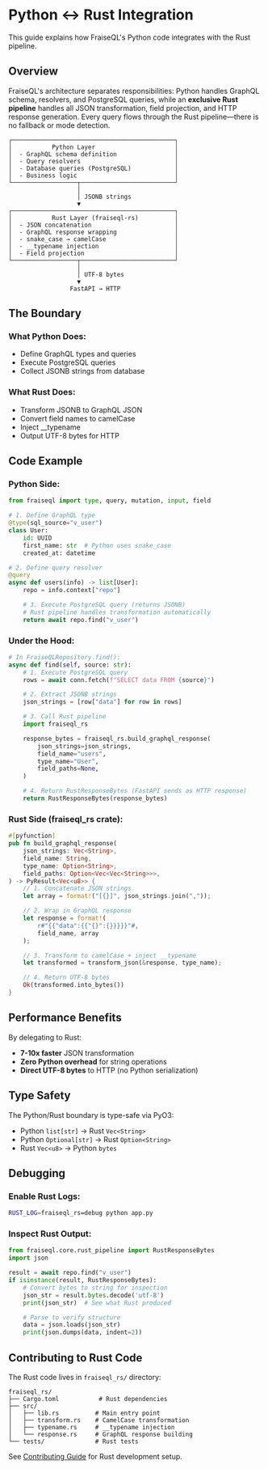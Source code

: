 # Python ↔ Rust Integration

This guide explains how FraiseQL's Python code integrates with the Rust pipeline.

## Overview

FraiseQL's architecture separates responsibilities: Python handles GraphQL schema, resolvers, and PostgreSQL queries, while an **exclusive Rust pipeline** handles all JSON transformation, field projection, and HTTP response generation. Every query flows through the Rust pipeline—there is no fallback or mode detection.

```
┌─────────────────────────────────────────────┐
│           Python Layer                      │
│  - GraphQL schema definition                │
│  - Query resolvers                          │
│  - Database queries (PostgreSQL)            │
│  - Business logic                           │
└──────────────────┬──────────────────────────┘
                   │
                   │ JSONB strings
                   ▼
┌─────────────────────────────────────────────┐
│           Rust Layer (fraiseql-rs)          │
│  - JSON concatenation                       │
│  - GraphQL response wrapping                │
│  - snake_case → camelCase                   │
│  - __typename injection                     │
│  - Field projection                         │
└──────────────────┬──────────────────────────┘
                   │
                   │ UTF-8 bytes
                   ▼
                 FastAPI → HTTP

```

## The Boundary

### What Python Does:
- Define GraphQL types and queries
- Execute PostgreSQL queries
- Collect JSONB strings from database

### What Rust Does:
- Transform JSONB to GraphQL JSON
- Convert field names to camelCase
- Inject __typename
- Output UTF-8 bytes for HTTP

## Code Example

### Python Side:
```python
from fraiseql import type, query, mutation, input, field

# 1. Define GraphQL type
@type(sql_source="v_user")
class User:
    id: UUID
    first_name: str  # Python uses snake_case
    created_at: datetime

# 2. Define query resolver
@query
async def users(info) -> list[User]:
    repo = info.context["repo"]

    # 3. Execute PostgreSQL query (returns JSONB)
    # Rust pipeline handles transformation automatically
    return await repo.find("v_user")
```

### Under the Hood:
```python
# In FraiseQLRepository.find():
async def find(self, source: str):
    # 1. Execute PostgreSQL query
    rows = await conn.fetch(f"SELECT data FROM {source}")

    # 2. Extract JSONB strings
    json_strings = [row["data"] for row in rows]

    # 3. Call Rust pipeline
    import fraiseql_rs

    response_bytes = fraiseql_rs.build_graphql_response(
        json_strings=json_strings,
        field_name="users",
        type_name="User",
        field_paths=None,
    )

    # 4. Return RustResponseBytes (FastAPI sends as HTTP response)
    return RustResponseBytes(response_bytes)
```

### Rust Side (fraiseql_rs crate):
```rust
#[pyfunction]
pub fn build_graphql_response(
    json_strings: Vec<String>,
    field_name: String,
    type_name: Option<String>,
    field_paths: Option<Vec<Vec<String>>>,
) -> PyResult<Vec<u8>> {
    // 1. Concatenate JSON strings
    let array = format!("[{}]", json_strings.join(","));

    // 2. Wrap in GraphQL response
    let response = format!(
        r#"{{"data":{{"{}":{}}}}}"#,
        field_name, array
    );

    // 3. Transform to camelCase + inject __typename
    let transformed = transform_json(&response, type_name);

    // 4. Return UTF-8 bytes
    Ok(transformed.into_bytes())
}
```

## Performance Benefits

By delegating to Rust:
- **7-10x faster** JSON transformation
- **Zero Python overhead** for string operations
- **Direct UTF-8 bytes** to HTTP (no Python serialization)

## Type Safety

The Python/Rust boundary is type-safe via PyO3:
- Python `list[str]` → Rust `Vec<String>`
- Python `Optional[str]` → Rust `Option<String>`
- Rust `Vec<u8>` → Python `bytes`

## Debugging

### Enable Rust Logs:
```bash
RUST_LOG=fraiseql_rs=debug python app.py
```

### Inspect Rust Output:
```python
from fraiseql.core.rust_pipeline import RustResponseBytes
import json

result = await repo.find("v_user")
if isinstance(result, RustResponseBytes):
    # Convert bytes to string for inspection
    json_str = result.bytes.decode('utf-8')
    print(json_str)  # See what Rust produced

    # Parse to verify structure
    data = json.loads(json_str)
    print(json.dumps(data, indent=2))
```

## Contributing to Rust Code

The Rust code lives in `fraiseql_rs/` directory:

```
fraiseql_rs/
├── Cargo.toml           # Rust dependencies
├── src/
│   ├── lib.rs          # Main entry point
│   ├── transform.rs    # CamelCase transformation
│   ├── typename.rs     # __typename injection
│   └── response.rs     # GraphQL response building
└── tests/              # Rust tests
```

See [Contributing Guide](../CONTRIBUTING.md) for Rust development setup.
